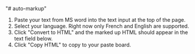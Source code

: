 "# auto-markup" 
1. Paste your text from MS word into the text input at the top of the page.
2. Select your language. Right now only French and English are supported.
3. Click "Convert to HTML" and the marked up HTML should appear in the text field below.
4. Click "Copy HTML" to copy to your paste board.
